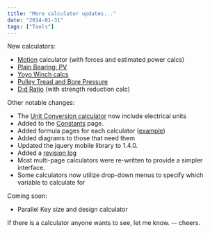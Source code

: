 ```yaml
---
title: "More calculator updates..."
date: "2014-01-31"
tags: ["Tools"]
---
```


New calculators:

- [Motion](https://www.scenic-shop.com/Calculators/motions.html) calculator (with forces and estimated power calcs)
- [Plain Bearing: PV](https://www.scenic-shop.com/Calculators/bearing_plainPV.html)
- [Yoyo Winch calcs](https://www.scenic-shop.com/Calculators/winch_yoyo.html)
- [Pulley Tread and Bore Pressure](https://www.scenic-shop.com/Calculators/pulleys.html)
- [D:d Ratio](https://www.scenic-shop.com/Calculators/D-to-d.html) (with strength reduction calc)

Other notable changes:

- The [Unit Conversion calculator](https://www.scenic-shop.com/Calculators/unit_converter.html) now include electrical units
- Added to the [Constants](https://www.scenic-shop.com/Calculators/reference_constants.html) page.
- Added formula pages for each calculator ([example](https://www.scenic-shop.com/Calculators/formulas/mdwiki.html#!bearing_plainPV.md))
- Added diagrams to those that need them
- Updated the jquery mobile library to 1.4.0.
- Added a [revision log](https://www.scenic-shop.com/Calculators/mdwiki.html#!revision_log.md)
- Most multi-page calculators were re-written to provide a simpler interface.
- Some calculators now utilize drop-down menus to specify which variable to calculate for

Coming soon:

- Parallel Key size and design calculator

If there is a calculator anyone wants to see, let me know. -- cheers.
